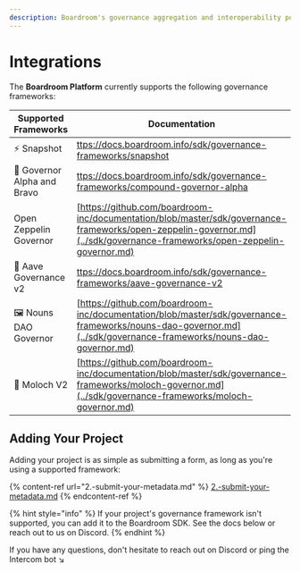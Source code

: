 ```yaml
---
description: Boardroom's governance aggregation and interoperability portal
---
```


# Integrations

The **Boardroom Platform** currently supports the following governance frameworks:

| Supported Frameworks        | Documentation                                                                                                                                                            |
| --------------------------- | ------------------------------------------------------------------------------------------------------------------------------------------------------------------------ |
| ⚡ Snapshot                  | [ttps://docs.boardroom.info/sdk/governance-frameworks/snapshot](https://docs.boardroom.info/sdk/governance-frameworks/snapshot)                                          |
| 📄 Governor Alpha and Bravo | [ttps://docs.boardroom.info/sdk/governance-frameworks/compound-governor-alpha](https://docs.boardroom.info/sdk/governance-frameworks/compound-governor-alpha)            |
| Open Zeppelin Governor      | [https://github.com/boardroom-inc/documentation/blob/master/sdk/governance-frameworks/open-zeppelin-governor.md](../sdk/governance-frameworks/open-zeppelin-governor.md) |
| 👻 Aave Governance v2       | [ttps://docs.boardroom.info/sdk/governance-frameworks/aave-governance-v2](https://docs.boardroom.info/sdk/governance-frameworks/aave-governance-v2)                      |
| 🖼️ Nouns DAO Governor      | [https://github.com/boardroom-inc/documentation/blob/master/sdk/governance-frameworks/nouns-dao-governor.md](../sdk/governance-frameworks/nouns-dao-governor.md)         |
| 👹 Moloch V2                | [https://github.com/boardroom-inc/documentation/blob/master/sdk/governance-frameworks/moloch-governor.md](../sdk/governance-frameworks/moloch-governor.md)               |

## Adding Your Project

Adding your project is as simple as submitting a form, as long as you're using a supported framework:

{% content-ref url="2.-submit-your-metadata.md" %}
[2.-submit-your-metadata.md](2.-submit-your-metadata.md)
{% endcontent-ref %}

{% hint style="info" %}
If your project's governance framework isn't supported, you can add it to the Boardroom SDK. See the docs below or reach out to us on Discord.&#x20;
{% endhint %}

If you have any questions, don't hesitate to reach out on Discord or ping the Intercom bot ↘️
